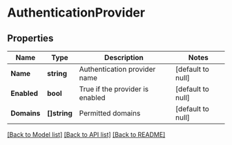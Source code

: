 # AuthenticationProvider

## Properties
Name | Type | Description | Notes
------------ | ------------- | ------------- | -------------
**Name** | **string** | Authentication provider name | [default to null]
**Enabled** | **bool** | True if the provider is enabled | [default to null]
**Domains** | **[]string** | Permitted domains | [default to null]

[[Back to Model list]](../README.md#documentation-for-models) [[Back to API list]](../README.md#documentation-for-api-endpoints) [[Back to README]](../README.md)

